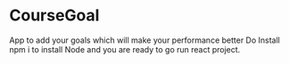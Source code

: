 # CourseGoal
App to add your goals which will make your performance better
Do Install npm i to install Node and you are ready to go run react project.
